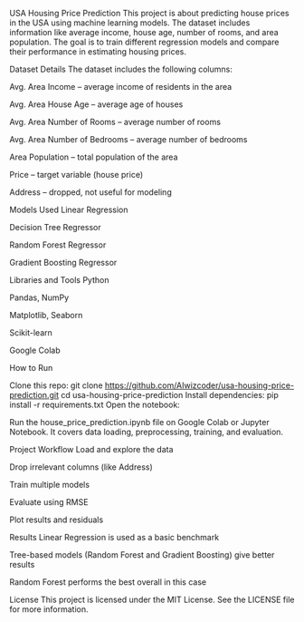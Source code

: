 USA Housing Price Prediction
This project is about predicting house prices in the USA using machine learning models. The dataset includes information like average income, house age, number of rooms, and area population. The goal is to train different regression models and compare their performance in estimating housing prices.

Dataset Details
The dataset includes the following columns:

Avg. Area Income – average income of residents in the area

Avg. Area House Age – average age of houses

Avg. Area Number of Rooms – average number of rooms

Avg. Area Number of Bedrooms – average number of bedrooms

Area Population – total population of the area

Price – target variable (house price)

Address – dropped, not useful for modeling

Models Used
Linear Regression

Decision Tree Regressor

Random Forest Regressor

Gradient Boosting Regressor

Libraries and Tools
Python

Pandas, NumPy

Matplotlib, Seaborn

Scikit-learn

Google Colab

How to Run

Clone this repo:
git clone https://github.com/AIwizcoder/usa-housing-price-prediction.git
cd usa-housing-price-prediction
Install dependencies:
pip install -r requirements.txt
Open the notebook:

Run the house_price_prediction.ipynb file on Google Colab or Jupyter Notebook. It covers data loading, preprocessing, training, and evaluation.

Project Workflow
Load and explore the data

Drop irrelevant columns (like Address)

Train multiple models

Evaluate using RMSE

Plot results and residuals

Results
Linear Regression is used as a basic benchmark

Tree-based models (Random Forest and Gradient Boosting) give better results

Random Forest performs the best overall in this case

License
This project is licensed under the MIT License. See the LICENSE file for more information.
